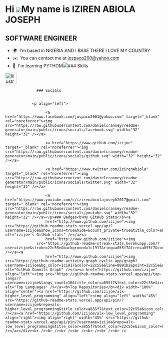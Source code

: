 Hi ![](https://user-images.githubusercontent.com/18350557/176309783-0785949b-9127-417c-8b55-ab5a4333674e.gif)My name is IZIREN ABIOLA JOSEPH
============================================================================================================================================

SOFTWARE ENGINEER
-----------------

*   🌍  I'm based in NIGERIA AND I BASE THERE I LOVE MY COUNTRY
*   ✉️  You can contact me at [jospaco200@yahoo.com](mailto:jospaco200@yahoo.com)
*   🧠  I'm learning PYTHOM<a href="https://www.github.com/izijoe" target="_blank" rel="noreferrer"><img
                  src="https://img.shields.io/github/followers/izijoe?logo=github&style=for-the-badge&color=0891b2&labelColor=1c1917" /></a>### Skills 
<p align="left">
<a href="adobe.com/uk/products/illustrator.html" target="_blank" rel="noreferrer"><img src="https://raw.githubusercontent.com/danielcranney/readme-generator/main/public/icons/skills/illustrator-colored.svg" width="36" height="36" alt="Illustrator" /></a>
</p>
                    
                  ### Socials
                  
                  
                <p align="left">
                          
                      <a href="https://www.facebook.com/jospaco2001@yahoo.com" target="_blank" rel="noreferrer"><img src="https://raw.githubusercontent.com/danielcranney/readme-generator/main/public/icons/socials/facebook.svg" width="32" height="32" /></a>
                          
                      <a href="https://www.github.com/izijoe" target="_blank" rel="noreferrer"><img src="https://raw.githubusercontent.com/danielcranney/readme-generator/main/public/icons/socials/github.svg" width="32" height="32" /></a>
                          
                      <a href="https://www.twitter.com/IzirenAbiola" target="_blank" rel="noreferrer"><img src="https://raw.githubusercontent.com/danielcranney/readme-generator/main/public/icons/socials/twitter.svg" width="32" height="32" /></a>
                          
                      <a href="https://www.youtube.com/c/izirenabiolajoseph2017@gmail.com" target="_blank" rel="noreferrer"><img src="https://raw.githubusercontent.com/danielcranney/readme-generator/main/public/icons/socials/youtube.svg" width="32" height="32" /></a></p>### Badges<b>My GitHub Stats</b><a
                      href="http://www.github.com/izijoe"><img src="https://github-readme-stats.vercel.app/api?username=izijoe&show_icons=true&hide=&count_private=true&title_color=a855f7&text_color=22c55e&icon_color=0891b2&bg_color=1c1917&hide_border=true&show_icons=true" alt="izijoe's GitHub stats" /></a><a
                      href="http://www.github.com/izijoe"><img
                  src="https://github-readme-streak-stats.herokuapp.com/?user=izijoe&stroke=22c55e&background=1c1917&ring=a855f7&fire=a855f7&currStreakNum=22c55e&currStreakLabel=a855f7&sideNums=22c55e&sideLabels=22c55e&dates=22c55e&hide_border=true" /></a><a
                      href="http://www.github.com/izijoe"><img src="https://github-readme-activity-graph.cyclic.app/graph?username=izijoe&bg_color=1c1917&color=22c55e&line=0891b2&point=22c55e&area_color=1c1917&area=true&hide_border=true&custom_title=GitHub%20Commits%20Graph" alt="GitHub Commits Graph" /></a><a href="https://github.com/izijoe" align="left"><img src="https://github-readme-stats.vercel.app/api/top-langs/?username=izijoe&langs_count=10&title_color=a855f7&text_color=22c55e&icon_color=0891b2&bg_color=1c1917&hide_border=true&locale=en&custom_title=Top%20%Languages" alt="Top Languages" /></a><b>Top Repositories</b><div width="100%" align="center"><a href="https://github.com/izijoe/alx-higher_level_programming" align="left"><img align="left" width="45%" src="https://github-readme-stats.vercel.app/api/pin/?username=izijoe&repo=alx-higher_level_programming&title_color=a855f7&text_color=22c55e&icon_color=0891b2&bg_color=1c1917&hide_border=true&locale=en" /></a><a href="https://github.com/izijoe/alx-low_level_programming" align="right"><img align="right" width="45%" src="https://github-readme-stats.vercel.app/api/pin/?username=izijoe&repo=alx-low_level_programming&title_color=a855f7&text_color=22c55e&icon_color=0891b2&bg_color=1c1917&hide_border=true&locale=en" /></a></div><br /><br /><br /><br /><br /><br /><br />

